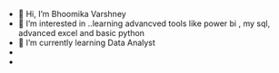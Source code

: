 - 👋 Hi, I’m Bhoomika Varshney
- 👀 I’m interested in ..learning advancved tools like power bi , my sql, advanced excel and basic python
- 🌱 I’m currently learning Data Analyst
- 
-
<!---
Bhoomika88-var/Bhoomika88-var is a ✨ special ✨ repository because its `README.md` (this file) appears on your GitHub profile.
You can click the Preview link to take a look at your changes.
--->
